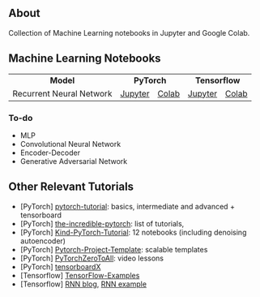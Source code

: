 ## About
Collection of Machine Learning notebooks in Jupyter and Google Colab.

## Machine Learning Notebooks
<table align="center"> 
  <tr>
    <td align="center"><b>Model</b></td>
    <td align="center" colspan="2"><b>PyTorch</b></td>
    <td align="center" colspan="2"><b>Tensorflow</b></td>
  </tr>
  <tr>
    <td align="center">Recurrent Neural Network</td>
    <td align="center"><a href="https://github.com/gcunhase/ML-Notebook/blob/master/rnn_pytorch.ipynb">Jupyter</a></td>
    <td align="center"><a href="https://colab.research.google.com/github/gcunhase/ML-Notebook/blob/master/rnn_pytorch.ipynb">Colab</a></td>
    <td align="center"><a href="https://github.com/gcunhase/ML-Notebook/blob/master/rnn_tensorflow.ipynb">Jupyter</a></td>
    <td align="center"><a href="https://colab.research.google.com/github/gcunhase/ML-Notebook/blob/master/rnn_tensorflow.ipynb">Colab</a></td>
  </tr>
</table>


### To-do
* MLP
* Convolutional Neural Network
* Encoder-Decoder
* Generative Adversarial Network


## Other Relevant Tutorials
* [PyTorch] [pytorch-tutorial](https://github.com/yunjey/pytorch-tutorial): basics, intermediate and advanced + tensorboard
* [PyTorch] [the-incredible-pytorch](https://github.com/ritchieng/the-incredible-pytorch): list of tutorials, 
* [PyTorch] [Kind-PyTorch-Tutorial](https://github.com/GunhoChoi/Kind-PyTorch-Tutorial): 12 notebooks (including denoising autoencoder)
* [PyTorch] [Pytorch-Project-Template](https://github.com/moemen95/Pytorch-Project-Template): scalable templates
* [PyTorch] [PyTorchZeroToAll](https://www.youtube.com/playlist?list=PLlMkM4tgfjnJ3I-dbhO9JTw7gNty6o_2m&disable_polymer=true): video lessons
* [PyTorch] [tensorboardX](https://github.com/lanpa/tensorboardX)
* [Tensorflow] [TensorFlow-Examples](https://github.com/aymericdamien/TensorFlow-Examples)
* [Tensorflow] [RNN blog](https://jasdeep06.github.io/posts/Understanding-LSTM-in-Tensorflow-MNIST/), [RNN example](https://github.com/aymericdamien/TensorFlow-Examples/blob/master/notebooks/3_NeuralNetworks/recurrent_network.ipynb)

